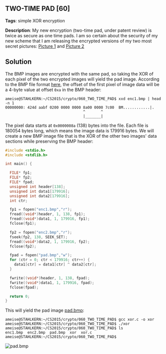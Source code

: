 ## TWO-TIME PAD [60]
**Tags**: simple XOR encryption

**Description**: My new encryption (two-time pad, under patent review) is twice as secure as one time pads. I am so certain about the security of my new scheme that I am releasing the encrypted versions of my two most secret pictures: [Picture 1](enc1.bmp) and [Picture 2](enc2.bmp)

## Solution
The BMP images are encrypted with the same pad, so taking the XOR of each pixel of the two encrypted images will yield the pad image. According to the BMP file format [here](https://en.wikipedia.org/wiki/BMP_file_format), the offset of the first pixel of image data will be a 4-byte value at offset `0xa` in the BMP header:
```
ameise@STAHLKERN:~/CS2015/crypto/060_TWO_TIME_PAD$ xxd enc1.bmp | head -n 1
00000000: 424d aabf 0200 0000 0000 8a00 0000 7c00  BM............|.
                                   ^       ^
                                   |_______|
```

The pixel data starts at `0x0000008a` (138) bytes into the file. Each file is 180054 bytes long, which means the image data is 179916 bytes. We will create a new BMP image file that is the XOR of the other two images' data sections while preserving the BMP header:
```C
#include <stdio.h>
#include <stdlib.h>

int main() {

  FILE* fp1;
  FILE* fp2;
  FILE* fpad;
  unsigned int header[138];
  unsigned int data1[179916];
  unsigned int data2[179916];
  int ctr;

  fp1 = fopen("enc1.bmp","r");
  fread((void*)header, 1, 138, fp1);
  fread((void*)data1, 1, 179916, fp1);
  fclose(fp1);

  fp2 = fopen("enc2.bmp","r");
  fseek(fp2, 138, SEEK_SET);
  fread((void*)data2, 1, 179916, fp2);
  fclose(fp2);

  fpad = fopen("pad.bmp","w");
  for (ctr = 0; ctr < 179916; ctr++) {
    data1[ctr] = data1[ctr] ^ data2[ctr];
  }

  fwrite((void*)header, 1, 138, fpad);
  fwrite((void*)data1, 1, 179916, fpad);
  fclose(fpad);

  return 0;
}
```

This will yield the pad image [pad.bmp](pad.bmp):
```
ameise@STAHLKERN:~/CS2015/crypto/060_TWO_TIME_PAD$ gcc xor.c -o xor
ameise@STAHLKERN:~/CS2015/crypto/060_TWO_TIME_PAD$ ./xor 
ameise@STAHLKERN:~/CS2015/crypto/060_TWO_TIME_PAD$ ls
enc1.bmp  enc2.bmp  pad.bmp  xor  xor.c
ameise@STAHLKERN:~/CS2015/crypto/060_TWO_TIME_PAD$ 
```
![pad.bmp](pad.bmp)